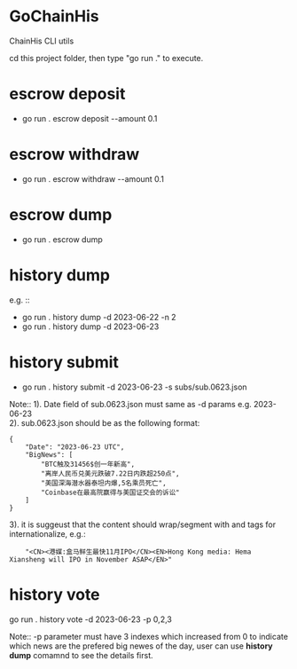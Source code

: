 # GoChainHis
ChainHis CLI utils

cd this project folder, then type "go run ." to execute.

# escrow deposit
- go run . escrow deposit --amount 0.1

# escrow withdraw
- go run . escrow withdraw --amount 0.1

# escrow dump
- go run . escrow dump

# history dump
e.g. :: 
- go run . history dump -d 2023-06-22 -n 2
- go run . history dump -d 2023-06-23

# history submit
- go run . history submit -d 2023-06-23 -s subs/sub.0623.json
  
Note:: 
1). Date field of sub.0623.json must same as -d params e.g. 2023-06-23  
2). sub.0623.json should be as the following format:  
```
{
    "Date": "2023-06-23 UTC",
    "BigNews": [
        "BTC触及31456$创一年新高",
        "离岸人民币兑美元跌破7.22日内跌超250点",
        "美国深海潜水器泰坦内爆,5名乘员死亡",
        "Coinbase在最高院赢得与美国证交会的诉讼"
    ]
}
```
3). it is suggeust that the content should wrap/segment with <CN></CN> and <EN></EN> tags for internationalize, e.g.:
```
    "<CN><港媒:盒马鲜生最快11月IPO</CN><EN>Hong Kong media: Hema Xiansheng will IPO in November ASAP</EN>"
```

# history vote
go run . history vote -d 2023-06-23 -p 0,2,3

Note:: -p parameter must have 3 indexes which increased from 0 to indicate which news are the prefered big newes of the day, user can use **history dump** comamnd to see the details first.


